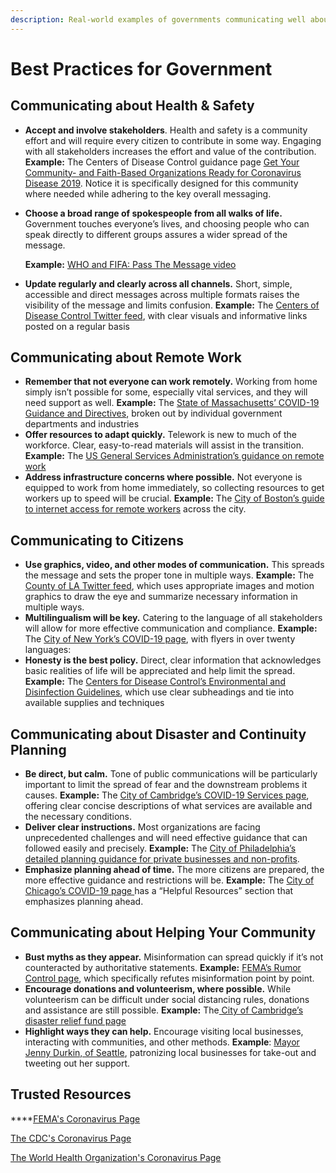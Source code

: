 ```yaml
---
description: Real-world examples of governments communicating well about COVID-19.
---
```


# Best Practices for Government

## Communicating about Health & Safety 

* **Accept and involve stakeholders**. Health and safety is a community effort and will require every citizen to contribute in some way. Engaging with all stakeholders increases the effort and value of the contribution.  **Example:** The Centers of Disease Control guidance page [Get Your Community- and Faith-Based Organizations Ready for Coronavirus Disease 2019](%20https://www.cdc.gov/coronavirus/2019-ncov/community/organizations/guidance-community-faith-organizations.html). Notice it is specifically designed for this community where needed while adhering to the key overall messaging.
* **Choose a broad range of spokespeople from all walks of life.** Government touches everyone’s lives, and choosing people who can speak directly to different groups assures a wider spread of the message.

  **Example:** [WHO and FIFA: Pass The Message video](https://twitter.com/WHO/status/1242123569146089472)

* **Update regularly and clearly across all channels.** Short, simple, accessible and direct messages across multiple formats raises the visibility of the message and limits confusion. **Example:** The [Centers of Disease Control Twitter feed](https://twitter.com/CDCgov), with clear visuals and informative links posted on a regular basis 

## Communicating about Remote Work

* **Remember that not everyone can work remotely.** Working from home simply isn’t possible for some, especially vital services, and they will need support as well. **Example:** The [State of Massachusetts’ COVID-19 Guidance and Directives](https://www.mass.gov/info-details/covid-19-guidance-and-directives#businesses-&-employment-), broken out by individual government departments and industries
* **Offer resources to adapt quickly.** Telework is new to much of the workforce. Clear, easy-to-read materials will assist in the transition. **Example:** The [US General Services Administration’s guidance on remote work](https://www.gsa.gov/governmentwide-initiatives/telework/resources-for-managing-teleworkers)
* **Address infrastructure concerns where possible.** Not everyone is equipped to work from home immediately, so collecting resources to get workers up to speed will be crucial. **Example:** The [City of Boston’s guide to internet access for remote workers](https://www.boston.gov/news/internet-connectivity-and-technology-supports-during-covid-19-response) across the city. 

## Communicating to Citizens

* **Use graphics, video, and other modes of communication.** This spreads the message and sets the proper tone in multiple ways. **Example:** The [County of LA Twitter feed](https://twitter.com/CountyofLA), which uses appropriate images and motion graphics to draw the eye and summarize necessary information in multiple ways. 
* **Multilingualism will be key.** Catering to the language of all stakeholders will allow for more effective communication and compliance. **Example:** The [City of New York’s COVID-19 page](https://www1.nyc.gov/site/doh/covid/covid-19-main.page), with flyers in over twenty languages: 
* **Honesty is the best policy.** Direct, clear information that acknowledges basic realities of life will be appreciated and help limit the spread. **Example:** The [Centers for Disease Control’s Environmental and Disinfection Guidelines](https://www.cdc.gov/coronavirus/2019-ncov/community/organizations/cleaning-disinfection.html), which use clear subheadings and tie into available supplies and techniques

## Communicating about Disaster and Continuity Planning

* **Be direct, but calm.** Tone of public communications will be particularly important to limit the spread of fear and the downstream problems it causes. **Example:** The [City of Cambridge’s COVID-19 Services page](%20https://www.cambridgema.gov/covid19/services), offering clear concise descriptions of what services are available and the necessary conditions. 
* **Deliver clear instructions.** Most organizations are facing unprecedented challenges and will need effective guidance that can followed easily and precisely. **Example:** The [City of Philadelphia’s detailed planning guidance for private businesses and non-profits](https://www.phila.gov/services/mental-physical-health/environmental-health-hazards/covid-19/planning-guidance-for-businesses-and-nonprofit-organizations/). 
* **Emphasize planning ahead of time.** The more citizens are prepared, the more effective guidance and restrictions will be. **Example:** The [City of Chicago’s COVID-19 page ](https://www.chicago.gov/city/en/sites/covid-19/home.html)has a “Helpful Resources” section that emphasizes planning ahead.

## Communicating about Helping Your Community	

* **Bust myths as they appear.** Misinformation can spread quickly if it’s not counteracted by authoritative statements. **Example:** [FEMA’s Rumor Control page](https://www.fema.gov/Coronavirus-Rumor-Control), which specifically refutes misinformation point by point. 
* **Encourage donations and volunteerism, where possible.** While volunteerism can be difficult under social distancing rules, donations and assistance are still possible. **Example:** The[ City of Cambridge’s disaster relief fund page](https://www.cambridgema.gov/news/2020/03/mayorsdisasterrelieffundforcovid19)
* **Highlight ways they can help.** Encourage visiting local businesses, interacting with communities, and other methods. **Example**: [Mayor Jenny Durkin, of Seattle](%20https://www.cambridgema.gov/news/2020/03/mayorsdisasterrelieffundforcovid19), patronizing local businesses for take-out and tweeting out her support.

## Trusted Resources

\*\*\*\*[FEMA's Coronavirus Page](https://www.fema.gov/coronavirus)

[The CDC's Coronavirus Page](%20https://www.cdc.gov/coronavirus/2019-ncov/index.html)

[The World Health Organization's Coronavirus Page](%20https://www.who.int/health-topics/coronavirus#tab=tab_1)

